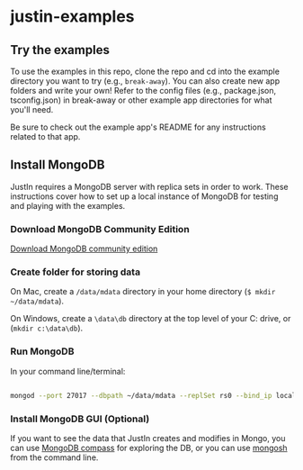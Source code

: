 # justin-examples

## Try the examples

To use the examples in this repo, clone the repo and cd into the example directory you want to try (e.g., `break-away`). You can also create new app folders and write your own! Refer to the config files (e.g., package.json, tsconfig.json) in break-away or other example app directories for what you'll need.

Be sure to check out the example app's README for any instructions related to that app.

## Install MongoDB

JustIn requires a MongoDB server with replica sets in order to work. These instructions cover how to set up a local instance of MongoDB for testing and playing with the examples.

### Download MongoDB Community Edition

[Download MongoDB community edition](https://www.mongodb.com/docs/manual/administration/install-community/)

### Create folder for storing data

On Mac, create a `/data/mdata` directory in your home directory (`$ mkdir ~/data/mdata`).

On Windows, create a `\data\db` directory at the top level of your C: drive, or (`mkdir c:\data\db`).

### Run MongoDB

In your command line/terminal:

```bash

mongod --port 27017 --dbpath ~/data/mdata --replSet rs0 --bind_ip localhost

```
### Install MongoDB GUI (Optional)

If you want to see the data that JustIn creates and modifies in Mongo, you can use [MongoDB compass](https://www.mongodb.com/products/compass) for exploring the DB, or you can use [mongosh](https://www.mongodb.com/docs/mongodb-shell/) from the command line.

